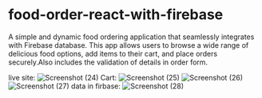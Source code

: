 
# food-order-react-with-firebase
A simple and dynamic food ordering application that seamlessly integrates with Firebase database. This app allows users to browse a
wide range of delicious food options, add items to their cart, and place orders securely.Also includes the validation of details in order form.

live site:
![Screenshot (24)](https://github.com/shikharpaudel/food-order-react-with-firebase/assets/75170007/8ab185a6-80eb-4e78-9de3-17eae7642ed9)
Cart:
![Screenshot (25)](https://github.com/shikharpaudel/food-order-react-with-firebase/assets/75170007/726acf02-2039-44f7-80c1-8ee81dd4c4a6)
![Screenshot (26)](https://github.com/shikharpaudel/food-order-react-with-firebase/assets/75170007/2ba00025-489d-419b-b048-a58d1f151d6b)
![Screenshot (27)](https://github.com/shikharpaudel/food-order-react-with-firebase/assets/75170007/3311581f-1aa6-4855-9d6b-1ae2a7f1adf0)
data in firbase:
![Screenshot (28)](https://github.com/shikharpaudel/food-order-react-with-firebase/assets/75170007/c7ff7799-12e8-45ad-b2dd-f579fd4d1be8)




